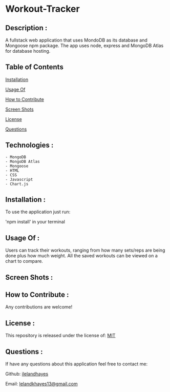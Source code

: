# Workout-Tracker

## Description :

A fullstack web application that uses MondoDB as its database and Mongoose npm package. The app uses node, express and MongoDB Atlas for database hosting.

## Table of Contents

[Installation](https://github.com/ilelandhayes#Installation)

[Usage Of](https://github.com/ilelandhayes#Usage-Of)

[How to Contribute](https://github.com/ilelandhayes#How-to-Contribute)

[Screen Shots](https://github.com/ilelandhayes#Screen-Shots)

[License](https://github.com/ilelandhayes#License)

[Questions](https://github.com/ilelandhayes#Questions)

## Technologies :

    - MongoDB
    - MongoDB Atlas
    - Mongoose
    - HTML
    - CSS
    - Javascript
    - Chart.js

## Installation :

To use the application just run:

'npm install' in your terminal

## Usage Of :

Users can track their workouts, ranging from how many sets/reps are being done plus how much weight. All the saved workouts can be viewed on a chart to compare.

## Screen Shots :

## How to Contribute :

Any contributions are welcome!

## License :

This repository is released under the license of: [MIT](https://opensource.org/licenses/MIT)

## Questions :

If have any questions about this application feel free to contact me:

Github: [ilelandhayes](https://github.com/ilelandhayes)

Email: lelandkhayes13@gmail.com
